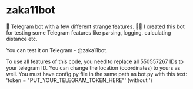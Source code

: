 # zaka11bot
🤖 Telegram bot with a few different strange features. 🤨🙃
I created this bot for testing some Telegram features like parsing, logging, calculating distance etc.

You can test it on Telegram - @zaka11bot.

To use all features of this code, you need to replace all 550557267 IDs to your telegram ID. You can change the location (coordinates) to yours as well.
You must have config.py file in the same path as bot.py with this text: 'token = "PUT_YOUR_TELEGRAM_TOKEN_HERE"' (without ')
